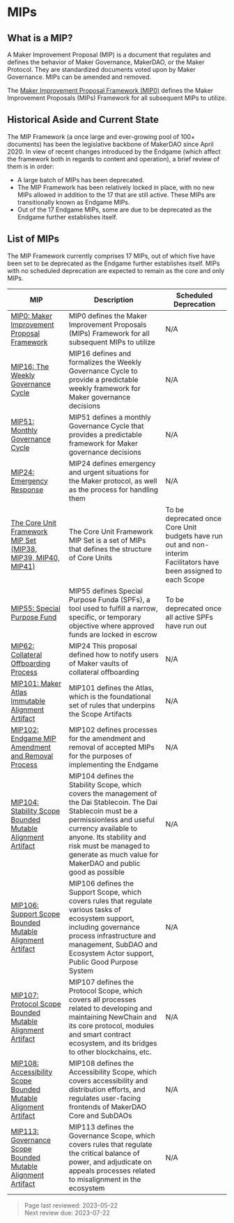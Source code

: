 # MIPs 

## What is a MIP?

A Maker Improvement Proposal (MIP) is a document that regulates and defines the behavior of Maker Governance, MakerDAO, or the Maker Protocol. They are standardized documents voted upon by Maker Governance. MIPs can be amended and removed.

The [Maker Improvement Proposal Framework (MIP0)](https://mips.makerdao.com/mips/details/MIP0) defines the Maker Improvement Proposals (MIPs) Framework for all subsequent MIPs to utilize.

## Historical Aside and Current State

The MIP Framework (a once large and ever-growing pool of 100+ documents) has been the legislative backbone of MakerDAO since April 2020. In view of recent changes introduced by the Endgame (which affect the framework both in regards to content and operation), a brief review of them is in order:

- A large batch of MIPs has been deprecated.
- The MIP Framework has been relatively locked in place, with no new MIPs allowed in addition to the 17 that are still active. These MIPs are transitionally known as Endgame MIPs.
- Out of the 17 Endgame MIPs, some are due to be deprecated as the Endgame further establishes itself.

## List of MIPs

The MIP Framework currently comprises 17 MIPs, out of which five have been set to be deprecated as the Endgame further establishes itself. MIPs with no scheduled deprecation are expected to remain as the core and only MIPs.

| MIP | Description | Scheduled Deprecation |
|--|--|--|
| [MIP0: Maker Improvement Proposal Framework](https://mips.makerdao.com/mips/details/MIP0) | MIP0 defines the Maker Improvement Proposals (MIPs) Framework for all subsequent MIPs to utilize | N/A |
| [MIP16: The Weekly Governance Cycle](https://mips.makerdao.com/mips/details/MIP16) | MIP16 defines and formalizes the Weekly Governance Cycle to provide a predictable weekly framework for Maker governance decisions | N/A |
| [MIP51: Monthly Governance Cycle](https://mips.makerdao.com/mips/details/MIP51) | MIP51 defines a monthly Governance Cycle that provides a predictable framework for Maker governance decisions | N/A |
| [MIP24: Emergency Response](https://mips.makerdao.com/mips/details/MIP24) | MIP24 defines emergency and urgent situations for the Maker protocol, as well as the process for handling them | N/A |
| [The Core Unit Framework MIP Set (MIP38, MIP39, MIP40, MIP41)](https://mips.makerdao.com/mips/list?mipsetMode=true) | The Core Unit Framework MIP Set is a set of MIPs that defines the structure of Core Units | To be deprecated once Core Unit budgets have run out and non-interim Facilitators have been assigned to each Scope |
| [MIP55: Special Purpose Fund](https://mips.makerdao.com/mips/details/MIP55) | MIP55 defines Special Purpose Funda (SPFs), a tool used to fulfill a narrow, specific, or temporary objective where approved funds are locked in escrow | To be deprecated once all active SPFs have run out |
| [MIP62: Collateral Offboarding Process](https://mips.makerdao.com/mips/details/MIP62) |  MIP24 This proposal defined how to notify users of Maker vaults of collateral offboarding | N/A |
| [MIP101: Maker Atlas Immutable Alignment Artifact](https://mips.makerdao.com/mips/details/MIP101) |  MIP101 defines the Atlas, which is the foundational set of rules that underpins the Scope Artifacts | N/A |
| [MIP102: Endgame MIP Amendment and Removal Process](https://mips.makerdao.com/mips/details/MIP102) |  MIP102 defines processes for the amendment and removal of accepted MIPs for the purposes of implementing the Endgame | N/A |
| [MIP104: Stability Scope Bounded Mutable Alignment Artifact](https://mips.makerdao.com/mips/details/MIP104) |  MIP104 defines the Stability Scope, which covers the management of the Dai Stablecoin. The Dai Stablecoin must be a permissionless and useful currency available to anyone. Its stability and risk must be managed to generate as much value for MakerDAO and public good as possible | N/A |
| [MIP106: Support Scope Bounded Mutable Alignment Artifact](https://mips.makerdao.com/mips/details/MIP106) |  MIP106 defines the Support Scope, which covers rules that regulate various tasks of ecosystem support, including governance process infrastructure and management, SubDAO and Ecosystem Actor support, Public Good Purpose System | N/A |
| [MIP107: Protocol Scope Bounded Mutable Alignment Artifact](https://mips.makerdao.com/mips/details/MIP107) |  MIP107 defines the Protocol Scope, which covers all processes related to developing and maintaining NewChain and its core protocol, modules and smart contract ecosystem, and its bridges to other blockchains, etc. | N/A |
| [MIP108: Accessibility Scope Bounded Mutable Alignment Artifact](https://mips.makerdao.com/mips/details/MIP108) |  MIP108 defines the Accessibility Scope, which covers accessibility and distribution efforts, and regulates user-facing frontends of MakerDAO Core and SubDAOs | N/A |
| [MIP113: Governance Scope Bounded Mutable Alignment Artifact](https://mips.makerdao.com/mips/details/MIP113) | MIP113 defines the Governance Scope, which covers rules that regulate the critical balance of power, and adjudicate on appeals processes related to misalignment in the ecosystem | N/A |

>Page last reviewed: 2023-05-22  
>Next review due: 2023-07-22  


